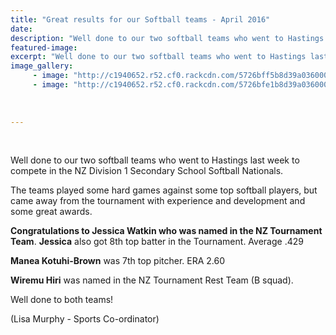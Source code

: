 ```yaml
---
title: "Great results for our Softball teams - April 2016"
date: 
description: "Well done to our two softball teams who went to Hastings last week (Term 1, week 10) to compete in the NZ Division 1 Secondary School Softball Nationals..."
featured-image: 
excerpt: "Well done to our two softball teams who went to Hastings last week (Term 1, week 10) to compete in the NZ Division 1 Secondary School Softball Nationals."
image_gallery:
	 - image: "http://c1940652.r52.cf0.rackcdn.com/5726bff5b8d39a03600009a4/NZ-Div-1-SS-Softball-Nat-in-Hastings.-April-2016-no-2.jpg"
	 - image: "http://c1940652.r52.cf0.rackcdn.com/5726bfe1b8d39a03600009a2/NZ-Div-1-SS-Softball-Nat-in-Hastings.-April-2016.jpg"
	
	
	
---
```


<p>&nbsp;</p>
<p><span>Well done to our two softball teams who went to Hastings last week to compete in the NZ Division 1 Secondary School Softball Nationals.&nbsp;</span></p>
<p><span>The teams played some hard games against some top softball players, but came away from the tournament with experience and development and some great awards.</span></p>
<p><span><strong>Congratulations to Jessica Watkin who was named in the NZ Tournament Team</strong>. <strong>Jessica</strong> also got 8th top batter in the Tournament. Average .429</span></p>
<p><span><strong>Manea Kotuhi-Brown</strong> was 7th top pitcher. ERA 2.60</span></p>
<p><strong>Wiremu Hi</strong><span class="text_exposed_show"><strong>ri</strong> was named in the NZ Tournament Rest Team (B squad).<br /></span></p>
<p><span class="text_exposed_show">Well done to both teams!</span></p>
<p><span class="text_exposed_show">(Lisa Murphy - Sports Co-ordinator)</span></p>
<p><span class="text_exposed_show"><br /></span></p>

